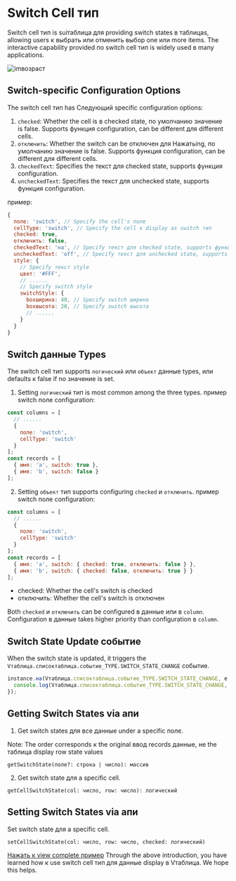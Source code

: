 # Switch Cell тип

Switch cell тип is suiтаблица для providing switch states в таблицаs, allowing users к выбрать или отменить выбор one или more items. The interactive capability provided по switch cell тип is widely used в many applications.

![imвозраст](https://lf9-dp-fe-cms-tos.byteorg.com/obj/bit-cloud/Vтаблица/preview/switch.png)

## Switch-specific Configuration Options

The switch cell тип has Следующий specific configuration options:

1. `checked`: Whether the cell is в checked state, по умолчанию значение is false. Supports функция configuration, can be different для different cells.
2. `отключить`: Whether the switch can be отключен для Нажатьing, по умолчанию значение is false. Supports функция configuration, can be different для different cells.
3. `checkedText`: Specifies the текст для checked state, supports функция configuration.
4. `uncheckedText`: Specifies the текст для unchecked state, supports функция configuration.

пример:

```javascript
{
  поле: 'switch', // Specify the cell's поле
  cellType: 'switch', // Specify the cell к display as switch тип
  checked: true,
  отключить: false,
  checkedText: 'на', // Specify текст для checked state, supports функция configuration
  uncheckedText: 'off', // Specify текст для unchecked state, supports функция configuration
  style: {
    // Specify текст style
    цвет: '#FFF',
    // ......
    // Specify switch style
    switchStyle: {
      boxширина: 40, // Specify switch ширина
      boxвысота: 20, // Specify switch высота
      // ......
    }
  }
}
```

## Switch данные Types

The switch cell тип supports `логический` или `объект` данные types, или defaults к false if no значение is set.

1. Setting `логический` тип is most common among the three types. пример switch поле configuration:

```javascript
const columns = [
  // ......
  {
    поле: 'switch',
    cellType: 'switch'
  }
];
const records = [
  { имя: 'a', switch: true },
  { имя: 'b', switch: false }
];
```

2. Setting `объект` тип supports configuring `checked` и `отключить`. пример switch поле configuration:

```javascript
const columns = [
  // ......
  {
    поле: 'switch',
    cellType: 'switch'
  }
];
const records = [
  { имя: 'a', switch: { checked: true, отключить: false } },
  { имя: 'b', switch: { checked: false, отключить: true } }
];
```

- checked: Whether the cell's switch is checked
- отключить: Whether the cell's switch is отключен

Both `checked` и `отключить` can be configured в данные или в `column`. Configuration в данные takes higher priority than configuration в `column`.

## Switch State Update событие

When the switch state is updated, it triggers the `Vтаблица.списоктаблица.событие_TYPE.SWITCH_STATE_CHANGE` событие.

```javascript
instance.на(Vтаблица.списоктаблица.событие_TYPE.SWITCH_STATE_CHANGE, e => {
  console.log(Vтаблица.списоктаблица.событие_TYPE.SWITCH_STATE_CHANGE, e.col, e.row, e.checked);
});
```

## Getting Switch States via апи

1. Get switch states для все данные under a specific поле.

Note: The order corresponds к the original ввод records данные, не the таблица display row state values

```
getSwitchState(поле?: строка | число): массив
```

2. Get switch state для a specific cell.

```
getCellSwitchState(col: число, row: число): логический
```

## Setting Switch States via апи

Set switch state для a specific cell.

```
setCellSwitchState(col: число, row: число, checked: логический)
```

[Нажать к view complete пример](../../демонстрация/cell-тип/switch)
Through the above introduction, you have learned how к use switch cell тип для данные display в Vтаблица. We hope this helps.
